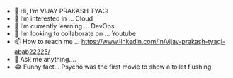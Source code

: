 - 👋 Hi, I’m VIJAY PRAKASH TYAGI
- 👀 I’m interested in ... Cloud
- 🌱 I’m currently learning ... DevOps
- 💞️ I’m looking to collaborate on ... Youtube
- 📫 How to reach me ... https://www.linkedin.com/in/vijay-prakash-tyagi-abab22225/
- 📝 Ask me anything....
- 😂 Funny fact... Psycho was the first movie to show a toilet flushing



